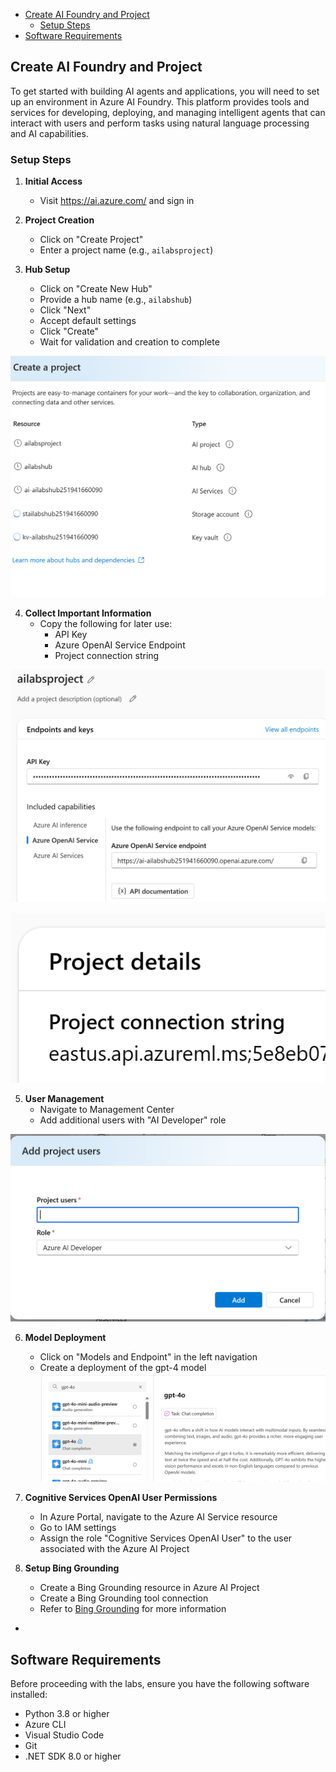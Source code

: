 



- [Create AI Foundry and Project](#create-ai-foundry-and-project)
  - [Setup Steps](#setup-steps)
- [Software Requirements](#software-requirements)

## Create AI Foundry and Project

To get started with building AI agents and applications, you will need to set up an environment in Azure AI Foundry. This platform provides tools and services for developing, deploying, and managing intelligent agents that can interact with users and perform tasks using natural language processing and AI capabilities.

### Setup Steps

1. **Initial Access**
    - Visit https://ai.azure.com/ and sign in

2. **Project Creation**
    - Click on "Create Project"
    - Enter a project name (e.g., `ailabsproject`)

3. **Hub Setup**
    - Click on "Create New Hub"
    - Provide a hub name (e.g., `ailabshub`)
    - Click "Next"
    - Accept default settings
    - Click "Create"
    - Wait for validation and creation to complete

 ![Project Creation Screen]({BBD83503-D8AB-40C6-B799-3DC843309423}.png)

4. **Collect Important Information**
    - Copy the following for later use:
      - API Key
      - Azure OpenAI Service Endpoint
      - Project connection string

![API Information]({97AA7E95-E702-4F6B-9D6A-D2AAC1EE2B2A}.png)

![Connection Details]({1593A11D-28CF-473C-B2BB-B924B5B0C31E}.png)

5. **User Management**
    - Navigate to Management Center
    - Add additional users with "AI Developer" role

![User Management]({C286E8B0-5A64-4D67-B9BA-17F53F5374AC}.png)

6. **Model Deployment**
    - Click on "Models and Endpoint" in the left navigation
    - Create a deployment of the gpt-4 model
    ![Model Deployment]({A05D72D3-1D2E-41AE-BF43-CBB97E5AFFF7}.png )

7. **Cognitive Services OpenAI User Permissions**
    - In Azure Portal, navigate to the Azure AI Service resource
    - Go to IAM settings
    - Assign the role "Cognitive Services OpenAI User" to the user associated with the Azure AI Project
  
8. **Setup Bing Grounding**
    - Create a Bing Grounding resource in Azure AI Project
    - Create a Bing Grounding tool connection
    - Refer to [Bing Grounding](../bing_grounding.md) for more information
- 
## Software Requirements

Before proceeding with the labs, ensure you have the following software installed:
- Python 3.8 or higher
- Azure CLI
- Visual Studio Code
- Git
- .NET SDK 8.0 or higher
